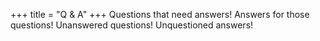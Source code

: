 +++
title = "Q & A"
+++
Questions that need answers! Answers for those questions! Unanswered questions!
Unquestioned answers!